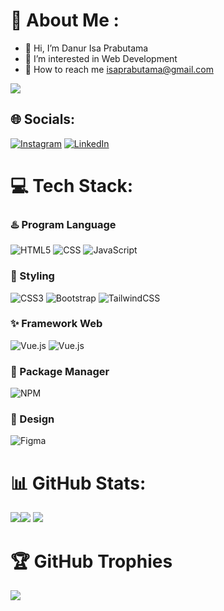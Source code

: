 # 💫 About Me :
- 👋 Hi, I’m Danur Isa Prabutama
- 👀 I’m interested in Web Development
- 🤝 How to reach me isaprabutama@gmail.com

 [![](https://visitcount.itsvg.in/api?id=prabutama&label=Profile%20Views&color=1&icon=4&pretty=false)](https://visitcount.itsvg.in) 

## 🌐 Socials:
[![Instagram](https://img.shields.io/badge/Instagram-%23E4405F.svg?logo=Instagram&logoColor=white)](https://instagram.com/prbtmaa) [![LinkedIn](https://img.shields.io/badge/LinkedIn-%230077B5.svg?logo=linkedin&logoColor=white)](www.linkedin.com/in/prabutama)

# 💻 Tech Stack:
### ♨️ Program Language
  ![HTML5](https://img.shields.io/badge/html5-%23E34F26.svg?style=for-the-badge&logo=html5&logoColor=white) ![CSS](https://img.shields.io/badge/-%231572B6.svg?style=for-the-badge&logo=c&logoColor=white) ![JavaScript](https://img.shields.io/badge/javascript-%23323330.svg?style=for-the-badge&logo=javascript&logoColor=%23F7DF1E)

### 🎨 Styling
  ![CSS3](https://img.shields.io/badge/css3-%231572B6.svg?style=for-the-badge&logo=css3&logoColor=white) ![Bootstrap](https://img.shields.io/badge/bootstrap-%23563D7C.svg?style=for-the-badge&logo=bootstrap&logoColor=white) ![TailwindCSS](https://img.shields.io/badge/tailwindcss-%2338B2AC.svg?style=for-the-badge&logo=tailwind-css&logoColor=white)
  
### ✨ Framework Web
  ![Vue.js](https://img.shields.io/badge/vuejs-%2335495e.svg?style=for-the-badge&logo=vuedotjs&logoColor=%234FC08D) ![Vue.js](https://img.shields.io/badge/Express-%23000000.svg?style=for-the-badge&logo=express&logoColor=%234FC08D)
  
  
### 🎁 Package Manager
 ![NPM](https://img.shields.io/badge/npm-%232C8EBB.svg?style=for-the-badge&logo=yarn&logoColor=orange)
  
### 🌅 Design
  ![Figma](https://img.shields.io/badge/figma-%23F24E1E.svg?style=for-the-badge&logo=figma&logoColor=white)

# 📊 GitHub Stats:
![](https://github-readme-stats.vercel.app/api?username=prabutama&theme=dark&hide_border=false&include_all_commits=true&count_private=false)![](https://github-readme-streak-stats.herokuapp.com/?user=prabutama&theme=dark&hide_border=false)
![](https://github-readme-stats.vercel.app/api/top-langs/?username=prabutama&theme=dark&hide_border=false&include_all_commits=true&count_private=false&layout=compact)

# 🏆 GitHub Trophies
![](https://github-profile-trophy.vercel.app/?username=prabutama&theme=darkhub&no-frame=false&no-bg=false&margin-w=4)



<!-- Proudly created with GPRM ( https://gprm.itsvg.in ) -->
<!---
prabutama/prabutama is a ✨ special ✨ repository because its `README.md` (this file) appears on your GitHub profile.
You can click the Preview link to take a look at your changes.
--->
